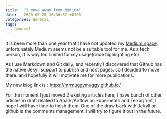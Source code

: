 ```yaml
---
title:  "I move away from Medium"
date:   2020-06-20 16:36:37 +0100
categories: General
tags:
  - General
---
```


It is been more than one year that I have not updated my [Medium space](https://medium.com/@mrmug). unfortunately Medium seems not be a suitable tool for me. As a tech person, it is way too limited for my usage(code highlighting etc)

As I use Markdown and Git daily, and recently I discovered that Github has the native Jekyll support to publish and host pages. so I decided to move there. and hopefully it will motivate me for more publications.

My new blog link is : https://mrmuggymuggy.github.io/

For the moment I just moved 2 existing articles here, I have bunch of other articles in draft related to Apark/Airflow on kubernetes and Terragrunt, I hope I will have time to finish them. One of the draw back with Jekyll on github is the comments management, I will try to figure it out in the future.